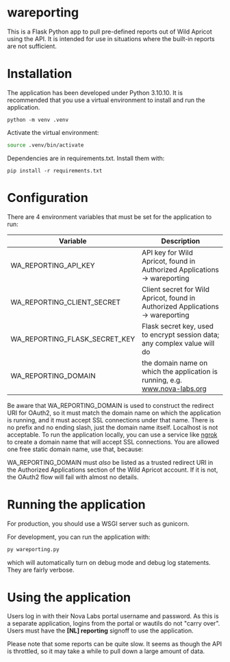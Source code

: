 # wareporting
  
  This is a Flask Python app to pull pre-defined reports out of Wild Apricot using the API. It is intended for use
  in situations where the built-in reports are not sufficient.

# Installation
  
The application has been developed under Python 3.10.10. It is recommended that you use a virtual environment to install and run the application.

```shell
python -m venv .venv
```
Activate the virtual environment:

```bash
source .venv/bin/activate
```

Dependencies are in requirements.txt. Install them with:

```shell
pip install -r requirements.txt
```

# Configuration

There are 4 environment variables that must be set for the application to run:

| Variable | Description |
| --- | --- |
| WA_REPORTING_API_KEY | API key for Wild Apricot, found in Authorized Applications -> wareporting |
| WA_REPORTING_CLIENT_SECRET | Client secret for Wild Apricot, found in Authorized Applications -> wareporting |
| WA_REPORTING_FLASK_SECRET_KEY | Flask secret key, used to encrypt session data; any complex value will do |
| WA_REPORTING_DOMAIN | the domain name on which the application is running, e.g. www.nova-labs.org |

Be aware that WA_REPORTING_DOMAIN is used to construct the redirect URI for OAuth2, so it must match the domain name on which the application is running, and it must accept SSL connections under that name. There is no prefix  and no ending slash, just the domain name itself. Localhost is not acceptable. To run the application locally, you can use a service like [ngrok](https://ngrok.com) to create a domain name that will accept SSL connections. You are allowed one free static domain name, use that, because:

WA_REPORTING_DOMAIN must *also* be listed as a trusted redirect URI in the Authorized Applications section of the Wild Apricot account. If it is not, the OAuth2 flow will fail with almost no details.

# Running the application

For production, you should use a WSGI server such as gunicorn. 

For development, you can run the application with:

```python
py wareporting.py
```

which will automatically turn on debug mode and debug log statements. They are fairly verbose.

# Using the application

Users log in with their Nova Labs portal username and password. As this is a separate application, logins from the portal or wautils do not "carry over". Users must have the **\[NL\] reporting** signoff to use the application.

Please note that some reports can be quite slow. It seems as though the API is throttled, so it may take a while to pull down a large amount of data.
